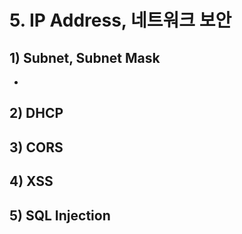 # 5. IP Address, 네트워크 보안
## 1) Subnet, Subnet Mask
- 

## 2) DHCP

## 3) CORS

## 4) XSS

## 5) SQL Injection